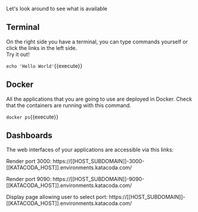 Let's look around to see what is available

## Terminal

On the right side you have a terminal, you can type commands yourself or click the links in the left side.  
Try it out!

`echo 'Hello World'`{{execute}}

## Docker

All the applications that you are going to use are deployed in Docker. Check that the containers are running with this command.

`docker ps`{{execute}}

## Dashboards

The web interfaces of your applications are accessible via this links:

Render port 3000: https://[[HOST_SUBDOMAIN]]-3000-[[KATACODA_HOST]].environments.katacoda.com/

Render port 9090: https://[[HOST_SUBDOMAIN]]-9090-[[KATACODA_HOST]].environments.katacoda.com/

Display page allowing user to select port:
https://[[HOST_SUBDOMAIN]]-[[KATACODA_HOST]].environments.katacoda.com/